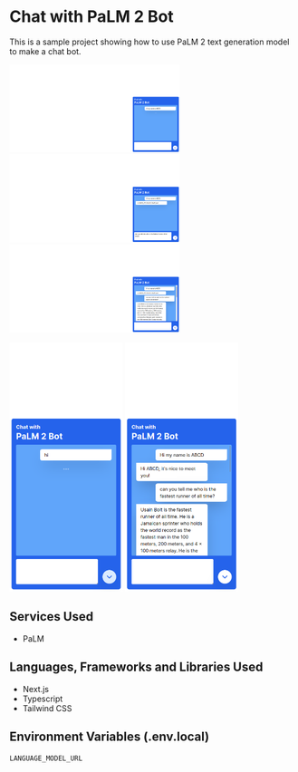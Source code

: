 # Chat with PaLM 2 Bot

This is a sample project showing how to use PaLM 2 text generation model to make a chat bot.

<p float="left">
  <img src="./readme/image-big-1.png" width="300" />
  <img src="./readme/image-big-2.png" width="300" />
  <img src="./readme/image-big-3.png" width="300" />
</p>
<p float="left">
  <img src="./readme/image-small-1.png" width="200" />
  <img src="./readme/image-small-2.png" width="200" />
</p>

## Services Used

- PaLM

## Languages, Frameworks and Libraries Used

- Next.js
- Typescript
- Tailwind CSS

## Environment Variables (.env.local)

```sh
LANGUAGE_MODEL_URL
```